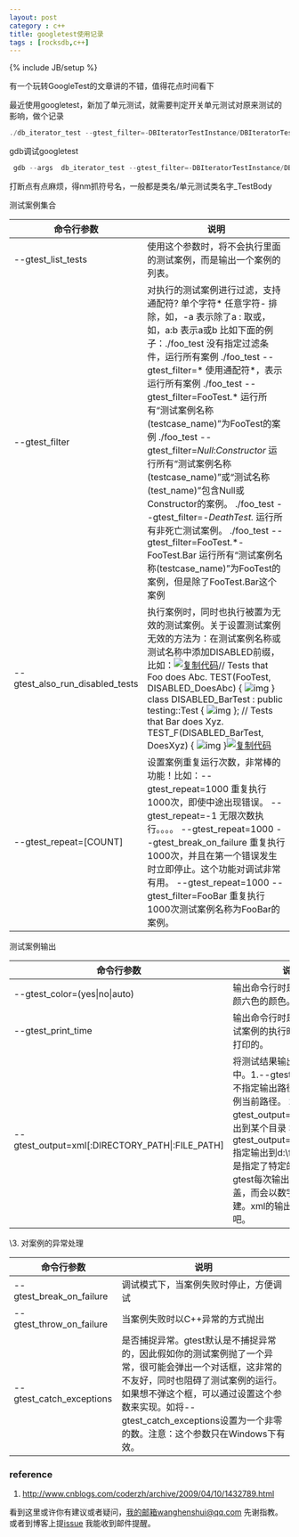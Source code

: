 ```yaml
---
layout: post
category : c++
title: googletest使用记录
tags : [rocksdb,c++]
---
```

{% include JB/setup %}



有一个玩转GoogleTest的文章讲的不错，值得花点时间看下

最近使用googletest，新加了单元测试，就需要判定开关单元测试对原来测试的影响，做个记录

```c++
./db_iterator_test --gtest_filter=-DBIteratorTestInstance/DBIteratorTest.IterSeekBeforePrevWithTimestamp/*
```



gdb调试googletest 

```c++
 gdb --args  db_iterator_test --gtest_filter=-DBIteratorTestInstance/DBIteratorTest.IterSeekBeforePrevWithTimestamp/1

```

打断点有点麻烦，得nm抓符号名，一般都是类名/单元测试类名字_TestBody

测试案例集合

| **命令行参数**                  | **说明**                                                     |
| ------------------------------- | ------------------------------------------------------------ |
| --gtest_list_tests              | 使用这个参数时，将不会执行里面的测试案例，而是输出一个案例的列表。 |
| --gtest_filter                  | 对执行的测试案例进行过滤，支持通配符?    单个字符*    任意字符-    排除，如，-a 表示除了a :    取或，如，a:b 表示a或b 比如下面的例子：./foo_test 没有指定过滤条件，运行所有案例 ./foo_test --gtest_filter=* 使用通配符*，表示运行所有案例 ./foo_test --gtest_filter=FooTest.* 运行所有“测试案例名称(testcase_name)”为FooTest的案例 ./foo_test --gtest_filter=*Null*:*Constructor* 运行所有“测试案例名称(testcase_name)”或“测试名称(test_name)”包含Null或Constructor的案例。 ./foo_test --gtest_filter=-*DeathTest.* 运行所有非死亡测试案例。 ./foo_test --gtest_filter=FooTest.*-FooTest.Bar 运行所有“测试案例名称(testcase_name)”为FooTest的案例，但是除了FooTest.Bar这个案例 |
| --gtest_also_run_disabled_tests | 执行案例时，同时也执行被置为无效的测试案例。关于设置测试案例无效的方法为：在测试案例名称或测试名称中添加DISABLED前缀，比如：[![复制代码](http://common.cnblogs.com/images/copycode.gif)](javascript:void(0);)// Tests that Foo does Abc. TEST(FooTest, DISABLED_DoesAbc) { ![img](https://www.cnblogs.com/Images/dot.gif) }  class DISABLED_BarTest : public testing::Test { ![img](https://www.cnblogs.com/Images/dot.gif) };  // Tests that Bar does Xyz. TEST_F(DISABLED_BarTest, DoesXyz) { ![img](https://www.cnblogs.com/Images/dot.gif) }[![复制代码](http://common.cnblogs.com/images/copycode.gif)](javascript:void(0);) |
| --gtest_repeat=[COUNT]          | 设置案例重复运行次数，非常棒的功能！比如：--gtest_repeat=1000      重复执行1000次，即使中途出现错误。 --gtest_repeat=-1          无限次数执行。。。。 --gtest_repeat=1000 --gtest_break_on_failure     重复执行1000次，并且在第一个错误发生时立即停止。这个功能对调试非常有用。 --gtest_repeat=1000 --gtest_filter=FooBar     重复执行1000次测试案例名称为FooBar的案例。 |

 

测试案例输出

| **命令行参数**                                  | **说明**                                                     |
| ----------------------------------------------- | ------------------------------------------------------------ |
| --gtest_color=(yes\|no\|auto)                   | 输出命令行时是否使用一些五颜六色的颜色。默认是auto。         |
| --gtest_print_time                              | 输出命令行时是否打印每个测试案例的执行时间。默认是不打印的。 |
| --gtest_output=xml[:DIRECTORY_PATH\|:FILE_PATH] | 将测试结果输出到一个xml中。1.--gtest_output=xml:    不指定输出路径时，默认为案例当前路径。 2.--gtest_output=xml:d:\ 指定输出到某个目录  3.--gtest_output=xml:d:\foo.xml 指定输出到d:\foo.xml 如果不是指定了特定的文件路径，gtest每次输出的报告不会覆盖，而会以数字后缀的方式创建。xml的输出内容后面介绍吧。 |

 

\3. 对案例的异常处理

| **命令行参数**           | **说明**                                                     |
| ------------------------ | ------------------------------------------------------------ |
| --gtest_break_on_failure | 调试模式下，当案例失败时停止，方便调试                       |
| --gtest_throw_on_failure | 当案例失败时以C++异常的方式抛出                              |
| --gtest_catch_exceptions | 是否捕捉异常。gtest默认是不捕捉异常的，因此假如你的测试案例抛了一个异常，很可能会弹出一个对话框，这非常的不友好，同时也阻碍了测试案例的运行。如果想不弹这个框，可以通过设置这个参数来实现。如将--gtest_catch_exceptions设置为一个非零的数。注意：这个参数只在Windows下有效。 |

### reference

1. <http://www.cnblogs.com/coderzh/archive/2009/04/10/1432789.html>



看到这里或许你有建议或者疑问，我的邮箱wanghenshui@qq.com 先谢指教。或者到博客上提[issue](https://github.com/wanghenshui/wanghenshui.github.io/issues/new) 我能收到邮件提醒。





